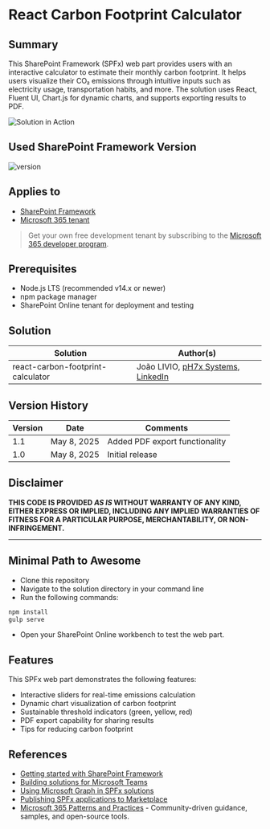 # React Carbon Footprint Calculator

## Summary

This SharePoint Framework (SPFx) web part provides users with an interactive calculator to estimate their monthly carbon footprint. It helps users visualize their CO₂ emissions through intuitive inputs such as electricity usage, transportation habits, and more. The solution uses React, Fluent UI, Chart.js for dynamic charts, and supports exporting results to PDF.

![Solution in Action](/assets/sample.png)

## Used SharePoint Framework Version

![version](https://img.shields.io/badge/version-1.21.1-green.svg)

## Applies to

* [SharePoint Framework](https://aka.ms/spfx)
* [Microsoft 365 tenant](https://docs.microsoft.com/en-us/sharepoint/dev/spfx/set-up-your-developer-tenant)

> Get your own free development tenant by subscribing to the [Microsoft 365 developer program](http://aka.ms/o365devprogram).

## Prerequisites

* Node.js LTS (recommended v14.x or newer)
* npm package manager
* SharePoint Online tenant for deployment and testing

## Solution

| Solution                          | Author(s)                                                                                                   |
| --------------------------------- | ----------------------------------------------------------------------------------------------------------- |
| react-carbon-footprint-calculator | João LIVIO, [pH7x Systems](https://www.ph7xsystems.com), [LinkedIn](https://www.linkedin.com/in/joaolivio/) |

## Version History

| Version | Date        | Comments                       |
| ------- | ----------- | ------------------------------ |
| 1.1     | May 8, 2025 | Added PDF export functionality |
| 1.0     | May 8, 2025 | Initial release                |

## Disclaimer

**THIS CODE IS PROVIDED *AS IS* WITHOUT WARRANTY OF ANY KIND, EITHER EXPRESS OR IMPLIED, INCLUDING ANY IMPLIED WARRANTIES OF FITNESS FOR A PARTICULAR PURPOSE, MERCHANTABILITY, OR NON-INFRINGEMENT.**

---

## Minimal Path to Awesome

* Clone this repository
* Navigate to the solution directory in your command line
* Run the following commands:

```bash
npm install
gulp serve
```

* Open your SharePoint Online workbench to test the web part.

## Features

This SPFx web part demonstrates the following features:

* Interactive sliders for real-time emissions calculation
* Dynamic chart visualization of carbon footprint
* Sustainable threshold indicators (green, yellow, red)
* PDF export capability for sharing results
* Tips for reducing carbon footprint

## References

* [Getting started with SharePoint Framework](https://docs.microsoft.com/en-us/sharepoint/dev/spfx/set-up-your-developer-tenant)
* [Building solutions for Microsoft Teams](https://docs.microsoft.com/en-us/sharepoint/dev/spfx/build-for-teams-overview)
* [Using Microsoft Graph in SPFx solutions](https://docs.microsoft.com/en-us/sharepoint/dev/spfx/web-parts/get-started/using-microsoft-graph-apis)
* [Publishing SPFx applications to Marketplace](https://docs.microsoft.com/en-us/sharepoint/dev/spfx/publish-to-marketplace-overview)
* [Microsoft 365 Patterns and Practices](https://aka.ms/m365pnp) - Community-driven guidance, samples, and open-source tools.
